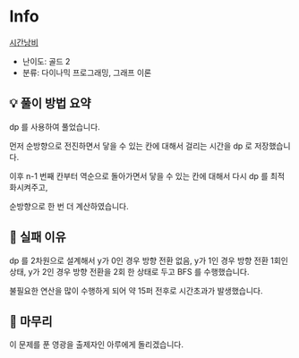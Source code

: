 # Info
[시간낭비](https://boj.kr/30464)

- 난이도: 골드 2
- 분류: 다이나믹 프로그래밍, 그래프 이론

## 💡 풀이 방법 요약

dp 를 사용하여 풀었습니다.

먼저 순방향으로 전진하면서 닿을 수 있는 칸에 대해서 걸리는 시간을 dp 로 저장했습니다.

이후 n-1 번째 칸부터 역순으로 돌아가면서 닿을 수 있는 칸에 대해서 다시 dp 를 최적화시켜주고,

순방향으로 한 번 더 계산하였습니다.

## 👀 실패 이유

dp 를 2차원으로 설계해서 y가 0인 경우 방향 전환 없음, y가 1인 경우 방향 전환 1회인 상태, y가 2인 경우 방향 전환을 2회 한 상태로 두고 BFS 를 수행했습니다.

불필요한 연산을 많이 수행하게 되어 약 15퍼 전후로 시간초과가 발생했습니다.

## 🙂 마무리

이 문제를 푼 영광을 출제자인 아루에게 돌리겠습니다.
